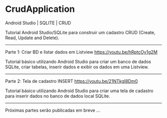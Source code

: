 # CrudApplication

Android Studio | SQLITE | CRUD

Tutorial Android Studio/SQLite para construir um cadastro CRUD (Create, Read, Update and Delete).

- - - - - - - - - - - - - - - - - - - - 

Parte 1: Criar BD e listar dados em Listview
https://youtu.be/hRptcOy1g2M

Tutorial básico utilizando Android Studio para criar um banco de dados SQLite, criar tabelas, inserir dados e exibir os dados em uma Listview.

- - - - - - - - - - - - - - - - - - - - 

Parte 2: Tela de cadastro INSERT
https://youtu.be/21NTkgI8Dm0

Tutorial básico utilizando Android Studio para criar uma tela de cadastro para inserir dados no banco de dados local SQLite.

- - - - - - - - - - - - - - - - - - - - 

Próximas partes serão publicadas em breve ...


